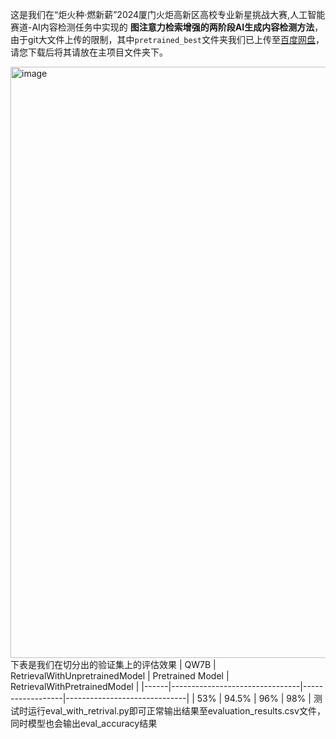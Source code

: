 
这是我们在“炬火种·燃新薪”2024厦门火炬高新区高校专业新星挑战大赛,人工智能赛道-AI内容检测任务中实现的 __图注意力检索增强的两阶段AI生成内容检测方法__，
由于git大文件上传的限制，其中`pretrained_best`文件夹我们已上传至[百度网盘](https://pan.baidu.com/s/1_1UEOKBfp36iufE2q0ZCZg?pwd=8888)，请您下载后将其请放在主项目文件夹下。


<img width="946" alt="image" src="https://github.com/user-attachments/assets/da9f8325-4b83-4b08-b8b4-863604752b7c">
下表是我们在切分出的验证集上的评估效果
| QW7B | RetrievalWithUnpretrainedModel | Pretrained Model | RetrievalWithPretrainedModel |
|------|--------------------------------|------------------|------------------------------|
| 53%  | 94.5%                          | 96%             | 98%                          |
测试时运行eval_with_retrival.py即可正常输出结果至evaluation_results.csv文件，同时模型也会输出eval_accuracy结果
